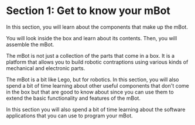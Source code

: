 # Section 1: Get to know your mBot

In this section, you will learn about the components that make up the mBot.

You will look inside the box and learn about its contents. Then, you will assemble the mBot.

The mBot is not just a collection of the parts that come in a box. It is a platform that allows you to build robotic contraptions using various kinds of mechanical and electronic parts.

The mBot is a bit like Lego, but for robotics. In this section, you will also spend a bit of time learning about other useful components that don't come in the box but that are good to know about since you can use them to extend the basic functionality and features of the mBot.

In this section you will also spend a bit of time learning about the software applications that you can use to program your mBot.

